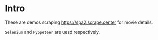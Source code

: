 # Intro

These are demos scraping https://spa2.scrape.center for movie details.

`Selenium` and `Pyppeteer` are uesd respectively.
